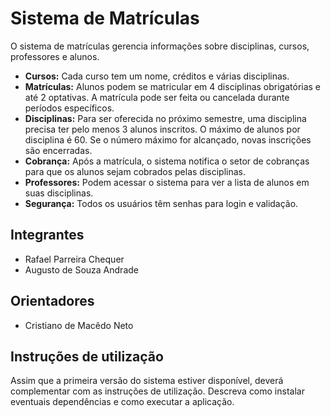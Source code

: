 # Sistema de Matrículas
O sistema de matrículas gerencia informações sobre disciplinas, cursos, professores e alunos.

- **Cursos:** Cada curso tem um nome, créditos e várias disciplinas.
- **Matrículas:** Alunos podem se matricular em 4 disciplinas obrigatórias e até 2 optativas. A matrícula pode ser feita ou cancelada durante períodos específicos.
- **Disciplinas:** Para ser oferecida no próximo semestre, uma disciplina precisa ter pelo menos 3 alunos inscritos. O máximo de alunos por disciplina é 60. Se o número máximo for alcançado, novas inscrições são encerradas.
- **Cobrança:** Após a matrícula, o sistema notifica o setor de cobranças para que os alunos sejam cobrados pelas disciplinas.
- **Professores:** Podem acessar o sistema para ver a lista de alunos em suas disciplinas.
- **Segurança:** Todos os usuários têm senhas para login e validação.

## Integrantes
* Rafael Parreira Chequer
* Augusto de Souza Andrade

## Orientadores
* Cristiano de Macêdo Neto

## Instruções de utilização
Assim que a primeira versão do sistema estiver disponível, deverá complementar com as instruções de utilização. Descreva como instalar eventuais dependências e como executar a aplicação.
